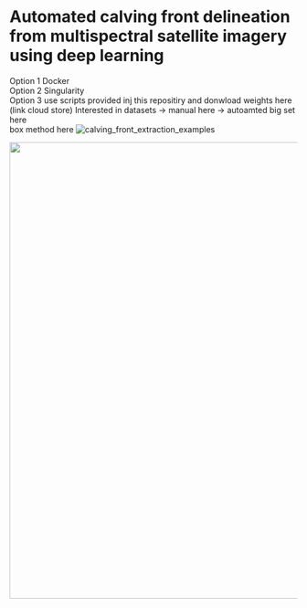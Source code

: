 # Automated calving front delineation from multispectral satellite imagery using deep learning

Option 1 Docker  
Option 2 Singularity  
Option 3 use scripts provided inj this repositiry and donwload weights here (link cloud store)
Interested in datasets -> manual here -> autoamted big set here  
box method here
![calving_front_extraction_examples](https://user-images.githubusercontent.com/68990782/225434975-74692ea9-2112-49f7-bdb5-d9b1775e71a3.png)

<p align="center">
<img src="https://user-images.githubusercontent.com/68990782/225434975-74692ea9-2112-49f7-bdb5-d9b1775e71a3.png" width="800">
<p>
